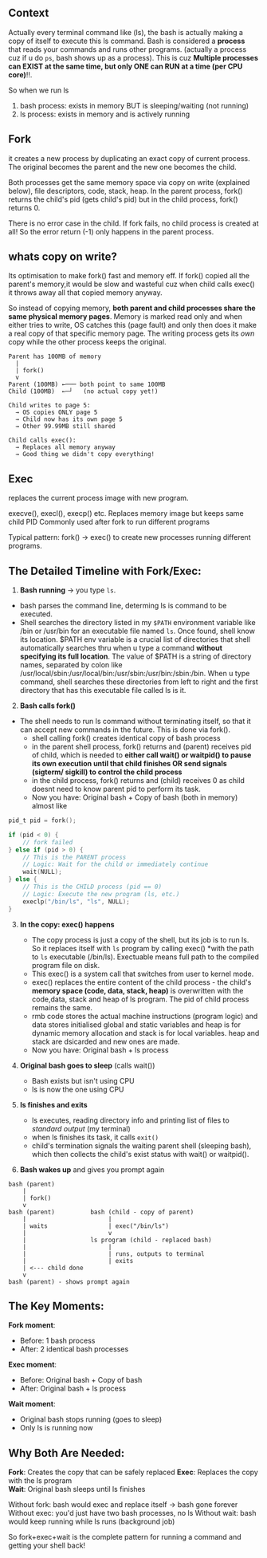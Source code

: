 ## Context
Actually every terminal command like (ls), the bash is actually making a copy of itself to execute this ls command. Bash is considered a **process** that reads your commands and runs other programs. (actually a process cuz if u do `ps`, bash shows up as a process). This is cuz **Multiple processes can EXIST at the same time, but only ONE can RUN at a time (per CPU core)**!!.

So when we run ls
1) bash process: exists in memory BUT is sleeping/waiting (not running)
2) ls process: exists in memory and is actively running

## Fork
it creates a new process by duplicating an exact copy of current process. The original becomes the parent and the new one becomes the child.

Both processes get the same memory space via copy on write (explained below), file descriptors, code, stack, heap. In the parent process, fork() returns the child's pid (gets child's pid) but in the child process, fork() returns 0.

There is no error case in the child. If fork fails, no child process is created at all! So the error return (-1) only happens in the parent process.

## whats copy on write?
Its optimisation to make fork() fast and memory eff. If fork() copied all the parent's memory,it would be slow and wasteful cuz when child calls exec() it throws away all that copied memory anyway.

So instead of copying memory, **both parent and child processes share the same physical memory pages**. Memory is marked read only and when either tries to write, OS catches this (page fault) and only then does it make a real copy of that specific memory page. The writing process gets its *own* copy while the other process keeps the original.

```
Parent has 100MB of memory
  |
  | fork()
  v
Parent (100MB) ←─── both point to same 100MB
Child (100MB)  ←─┘   (no actual copy yet!)

Child writes to page 5:
  → OS copies ONLY page 5
  → Child now has its own page 5
  → Other 99.99MB still shared

Child calls exec():
  → Replaces all memory anyway
  → Good thing we didn't copy everything!
```

## Exec
replaces the current process image with new program.

execve(), execl(), execp() etc.
Replaces memory image but keeps same child PID
Commonly used after fork to run different programs

Typical pattern: fork() → exec() to create new processes running different programs.

## The Detailed Timeline with Fork/Exec:

1. **Bash running** → you type `ls`.
- bash parses the command line, determing ls is command to be executed.
- Shell searches the directory listed in my `$PATH` environment variable like /bin or /usr/bin for an executable file named `ls`. Once found, shell know its location. $PATH env variable is a crucial list of directories that shell automatically searches thru when u type a command **without specifying its full location**. The value of $PATH is a string of directory names, separated by colon like  /usr/local/sbin:/usr/local/bin:/usr/sbin:/usr/bin:/sbin:/bin. When u type command, shell searches these directories from left to right and the first directory that has this executable file called ls is it.

2. **Bash calls fork()**
- The shell needs to run ls command without terminating itself, so that it can accept new commands in the future. This is done via fork().
   - shell calling fork() creates identical copy of bash process
   - in the parent shell process, fork() returns and (parent) receives pid of child, which is needed to **either call wait() or waitpid() to pause its own execution until that child finishes OR send signals (sigterm/ sigkill) to control the child process**
   - in the child process, fork() returns and (child) receives 0 as child doesnt need to know parent pid to perform its task. 
   - Now you have: Original bash + Copy of bash (both in memory)
almost like
```c
pid_t pid = fork();

if (pid < 0) {
    // fork failed
} else if (pid > 0) {
    // This is the PARENT process
    // Logic: Wait for the child or immediately continue
    wait(NULL); 
} else { 
    // This is the CHILD process (pid == 0)
    // Logic: Execute the new program (ls, etc.)
    execlp("/bin/ls", "ls", NULL);
}
```

3. **In the copy: exec() happens**
   - The copy process is just a copy of the shell, but its job is to run ls. So it replaces itself with `ls` program by calling exec() *with the path to `ls` executable (/bin/ls). Exectuable means full path to the compiled program file on disk.
   - This exec() is a system call that switches from user to kernel mode.
   - exec() replaces the entire content of the child process - the child's **memory space (code, data, stack, heap)** is overwritten with the code,data, stack and heap of ls program. The pid of child process remains the same.
   - rmb code stores the actual machine instructions (program logic) and data stores initialised global and static variables and heap is for dynamic memory allocation and stack is for local variables. heap and stack are dsicarded and new ones are made.
   - Now you have: Original bash + ls process

4. **Original bash goes to sleep** (calls wait())
   - Bash exists but isn't using CPU
   - ls is now the one using CPU

5. **ls finishes and exits**
   - ls executes, reading directory info and printing list of files to *standard output* (my terminal)
   - when ls finishes its task, it calls `exit()`
   - child's termination signals the waiting parent shell (sleeping bash), which then collects the child's exist status with wait() or waitpid().

6. **Bash wakes up** and gives you prompt again

```
bash (parent)
    |
    | fork()
    v
bash (parent)          bash (child - copy of parent)
    |                       |
    | waits                 | exec("/bin/ls")
    |                       v
    |                  ls program (child - replaced bash)
    |                       |
    |                       | runs, outputs to terminal
    |                       | exits
    | <--- child done
    v
bash (parent) - shows prompt again
```

## The Key Moments:

**Fork moment**: 
- Before: 1 bash process
- After: 2 identical bash processes

**Exec moment**: 
- Before: Original bash + Copy of bash  
- After: Original bash + ls process

**Wait moment**:
- Original bash stops running (goes to sleep)
- Only ls is running now

## Why Both Are Needed:

**Fork**: Creates the copy that can be safely replaced
**Exec**: Replaces the copy with the ls program  
**Wait**: Original bash sleeps until ls finishes

Without fork: bash would exec and replace itself → bash gone forever
Without exec: you'd just have two bash processes, no ls
Without wait: bash would keep running while ls runs (background job)

So fork+exec+wait is the complete pattern for running a command and getting your shell back!
